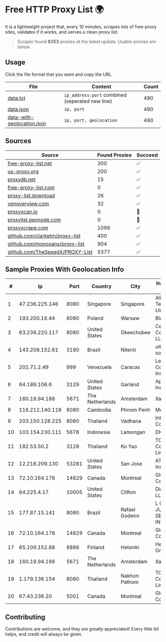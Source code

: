 
# Free HTTP Proxy List 🌍

It is a lightweight project that, every 10 minutes, scrapes lots of free-proxy sites, validates if it works, and serves a clean proxy list.


> Scraper found **8353** proxies at the latest update. Usable proxies are below.

## Usage

Click the file format that you want and copy the URL.


|File|Content|Count|
|----|-------|-----|
|[data.txt](https://raw.githubusercontent.com/themiralay/Proxy-List-World/master/data.txt)|`ip_address:port` combined (seperated new line)|490|
|[data.json](https://raw.githubusercontent.com/themiralay/Proxy-List-World/master/data.json)|`ip, port`|490|
|[data-with-geolocation.json](https://raw.githubusercontent.com/themiralay/Proxy-List-World/master/data-with-geolocation.json)|`ip, port, geolocation`|490|

## Sources

|Source|Found Proxies|Succeed|
|------|-------------|-------|
|[free-proxy-list.net](https://free-proxy-list.net)|300|✅|
|[us-proxy.org](https://www.us-proxy.org)|200|✅|
|[proxydb.net](http://proxydb.net)|15|✅|
|[free-proxy-list.com](https://free-proxy-list.com/?page=&port=&type%5B%5D=http&type%5B%5D=https&up_time=0&search=Search)|0|✅|
|[proxy-list.download](https://www.proxy-list.download/HTTP)|26|✅|
|[vpnoverview.com](https://vpnoverview.com/privacy/anonymous-browsing/free-proxy-servers)|32|✅|
|[proxyscan.io](https://www.proxyscan.io)|0|🚫|
|[proxylist.geonode.com](https://proxylist.geonode.com/api/proxy-list?limit=300&page=1&sort_by=lastChecked&sort_type=desc&protocols=http,https)|0|🚫|
|[proxyscrape.com](https://api.proxyscrape.com/v2/?request=displayproxies&protocol=http&timeout=10000&country=all&ssl=all&anonymity=all)|1099|✅|
|[github.com/clarketm/proxy-list](https://raw.githubusercontent.com/clarketm/proxy-list/master/proxy-list-raw.txt)|400|✅|
|[github.com/monosans/proxy-list](https://raw.githubusercontent.com/monosans/proxy-list/main/proxies/http.txt)|904|✅|
|[github.com/TheSpeedX/PROXY-List](https://raw.githubusercontent.com/TheSpeedX/PROXY-List/master/http.txt)|5377|✅|


## Sample Proxies With Geolocation Info

|#|Ip|Port|Country|City|Internet Service Provider|
|-|--|----|-------|----|-------------------------|
|1|47.236.225.146|8080|Singapore|Singapore|Alibaba (US) Technology Co., Ltd.|
|2|193.200.16.44|8080|Poland|Warsaw|BlueVPS OU|
|3|63.239.220.117|8080|United States|Okeechobee|CenturyLink Communications, LLC|
|4|143.208.152.61|3180|Brazil|Niterói|ultraconexão soluçoes eireli|
|5|201.71.2.49|999|Venezuela|Caracas|Level 3 Communications, Inc.|
|6|64.189.106.6|3129|United States|Garland|Apogee Telecom Inc.|
|7|160.19.94.188|5671|The Netherlands|Amsterdam|Xantho UAB|
|8|116.212.140.118|8080|Cambodia|Phnom Penh|MekongNet|
|9|203.150.128.225|8080|Thailand|Vadhana|Internet Thailand Company Ltd|
|10|103.154.230.111|5678|Indonesia|Lamongan|DIGITNET|
|11|182.53.50.2|3128|Thailand|Ko Yao|TOT Public Company Limited|
|12|12.218.209.130|53281|United States|San Jose|AT&T Services, Inc.|
|13|72.10.164.178|14829|Canada|Montreal|GloboTech Communications|
|14|64.225.4.17|10005|United States|Clifton|DigitalOcean, LLC|
|15|177.87.15.141|8080|Brazil|Rafael Godeiro|L GONZAGA JUNIOR SERVICOS DE INTERNET - ME|
|16|72.10.164.178|14829|Canada|Montreal|GloboTech Communications|
|17|65.109.152.88|8888|Finland|Helsinki|Hetzner Online GmbH|
|18|160.19.94.188|5671|The Netherlands|Amsterdam|Xantho UAB|
|19|1.179.136.154|8080|Thailand|Nakhon Pathom|TOT Public Company Limited|
|20|67.43.236.20|5001|Canada|Montreal|GloboTech Communications|



## Contributing

Contributions are welcome, and they are greatly appreciated! Every
little bit helps, and credit will always be given.

